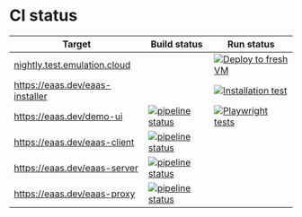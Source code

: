 # CI status

Target | Build status |  Run status
--- | --- | ---
[nightly.test.emulation.cloud](https://nightly.test.emulation.cloud) || [![Deploy to fresh VM](https://github.com/emulation-as-a-service/nightly-bot/actions/workflows/deploy.yaml/badge.svg)](https://github.com/emulation-as-a-service/nightly-bot/actions/workflows/deploy.yaml)
https://eaas.dev/eaas-installer || [![Installation test](https://github.com/emulation-as-a-service/eaas-installer/actions/workflows/test.yml/badge.svg)](https://github.com/emulation-as-a-service/eaas-installer/actions/workflows/test.yml)
https://eaas.dev/demo-ui | [![pipeline status](https://gitlab.com/emulation-as-a-service/demo-ui/badges/master/pipeline.svg)](https://gitlab.com/emulation-as-a-service/demo-ui/-/commits/master) | [![Playwright tests](https://github.com/emulation-as-a-service/demo-ui/actions/workflows/test.yml/badge.svg)](https://github.com/emulation-as-a-service/demo-ui/actions/workflows/test.yml)
https://eaas.dev/eaas-client | [![pipeline status](https://gitlab.com/emulation-as-a-service/eaas-client/badges/master/pipeline.svg)](https://gitlab.com/emulation-as-a-service/eaas-client/-/commits/master)
https://eaas.dev/eaas-server | [![pipeline status](https://gitlab.com/emulation-as-a-service/eaas-server/badges/master/pipeline.svg)](https://gitlab.com/emulation-as-a-service/eaas-server/-/commits/master)
https://eaas.dev/eaas-proxy |  [![pipeline status](https://gitlab.com/emulation-as-a-service/eaas-proxy/badges/master/pipeline.svg)](https://gitlab.com/emulation-as-a-service/eaas-proxy/-/commits/master)
